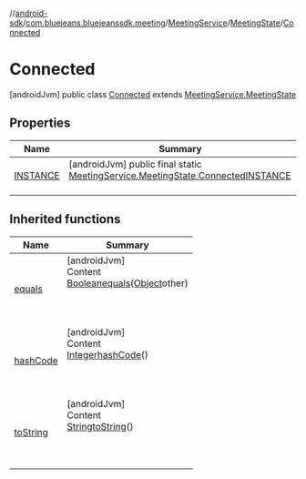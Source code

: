 //[android-sdk](../../../../../index.md)/[com.bluejeans.bluejeanssdk.meeting](../../../index.md)/[MeetingService](../../index.md)/[MeetingState](../index.md)/[Connected](index.md)



# Connected  
 [androidJvm] public class [Connected](index.md) extends [MeetingService.MeetingState](../index.md)   


## Properties  
  
|  Name |  Summary | 
|---|---|
| <a name="com.bluejeans.bluejeanssdk.meeting/MeetingService.MeetingState.Connected/INSTANCE/#/PointingToDeclaration/"></a>[INSTANCE](index.md#-2011461873%2FProperties%2F-435046686)| <a name="com.bluejeans.bluejeanssdk.meeting/MeetingService.MeetingState.Connected/INSTANCE/#/PointingToDeclaration/"></a> [androidJvm] public final static [MeetingService.MeetingState.Connected](index.md)[INSTANCE](index.md#-2011461873%2FProperties%2F-435046686)  <br>   <br>|


## Inherited functions  
  
|  Name |  Summary | 
|---|---|
| <a name="kotlin/MeetingService.MeetingState.Connected/equals/#kotlin.Any?/PointingToDeclaration/"></a>[equals](index.md#1839808892%2FFunctions%2F-435046686)| <a name="kotlin/MeetingService.MeetingState.Connected/equals/#kotlin.Any?/PointingToDeclaration/"></a>[androidJvm]  <br>Content  <br>[Boolean](https://developer.android.com/reference/kotlin/java/lang/Boolean.html)[equals](index.md#1839808892%2FFunctions%2F-435046686)([Object](https://developer.android.com/reference/kotlin/java/lang/Object.html)other)  <br>  <br><br><br>|
| <a name="kotlin/MeetingService.MeetingState.Connected/hashCode/#/PointingToDeclaration/"></a>[hashCode](index.md#-41939990%2FFunctions%2F-435046686)| <a name="kotlin/MeetingService.MeetingState.Connected/hashCode/#/PointingToDeclaration/"></a>[androidJvm]  <br>Content  <br>[Integer](https://developer.android.com/reference/kotlin/java/lang/Integer.html)[hashCode](index.md#-41939990%2FFunctions%2F-435046686)()  <br>  <br><br><br>|
| <a name="kotlin/MeetingService.MeetingState.Connected/toString/#/PointingToDeclaration/"></a>[toString](index.md#-220106055%2FFunctions%2F-435046686)| <a name="kotlin/MeetingService.MeetingState.Connected/toString/#/PointingToDeclaration/"></a>[androidJvm]  <br>Content  <br>[String](https://developer.android.com/reference/kotlin/java/lang/String.html)[toString](index.md#-220106055%2FFunctions%2F-435046686)()  <br>  <br><br><br>|


